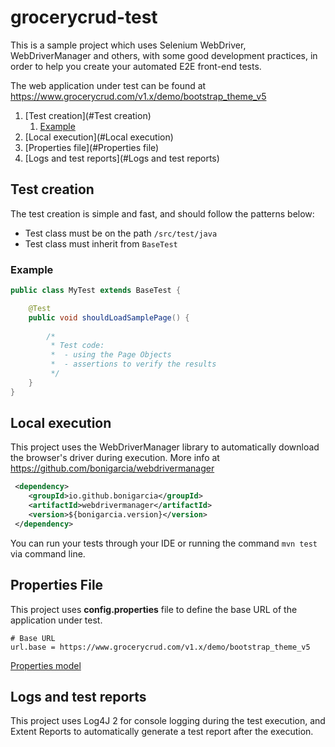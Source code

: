 # grocerycrud-test

This is a sample project which uses Selenium WebDriver, WebDriverManager and others, with some good development practices, in order to help you create your automated E2E front-end tests.

The web application under test can be found at https://www.grocerycrud.com/v1.x/demo/bootstrap_theme_v5

1. [Test creation](#Test creation)
    1. [Example](#Example)
2. [Local execution](#Local execution)
3. [Properties file](#Properties file)
3. [Logs and test reports](#Logs and test reports)

## Test creation

The test creation is simple and fast, and should follow the patterns below:
 * Test class must be on the path `/src/test/java`
 * Test class must inherit from `BaseTest`
 
### Example

```java
public class MyTest extends BaseTest {

    @Test
    public void shouldLoadSamplePage() {
        
        /*
         * Test code:
         *  - using the Page Objects
         *  - assertions to verify the results
         */
    }
}
```  

## Local execution

This project uses the WebDriverManager library to automatically download the browser's driver during execution.
More info at https://github.com/bonigarcia/webdrivermanager

```xml
 <dependency>
    <groupId>io.github.bonigarcia</groupId>
    <artifactId>webdrivermanager</artifactId>
    <version>${bonigarcia.version}</version>
 </dependency>
```

You can run your tests through your IDE or running the command  `mvn test` via command line.

## Properties File

This project uses **config.properties**  file to define the base URL of the application under test.

`````properties
# Base URL
url.base = https://www.grocerycrud.com/v1.x/demo/bootstrap_theme_v5
`````

[Properties model](src/main/resources/config.properties)

## Logs and test reports

This project uses Log4J 2 for console logging during the test execution, and Extent Reports to automatically generate a test report after the execution.
